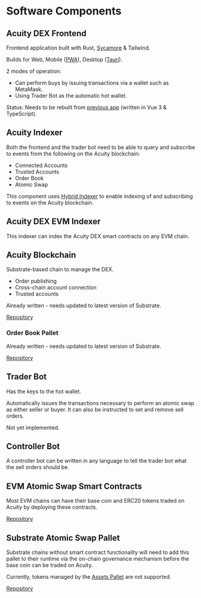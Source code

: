 # Software Components

## Acuity DEX Frontend

Frontend application built with Rust, [Sycamore](https://sycamore-rs.netlify.app/) & Tailwind.

Builds for Web, Mobile ([PWA](https://en.wikipedia.org/wiki/Progressive_web_app)), Desktop ([Tauri](https://tauri.app/)).

2 modes of operation:

* Can perform buys by issuing transactions via a wallet such as MetaMask.
* Using Trader Bot as the automatic hot wallet.

Status: Needs to be rebuilt from [previous app](https://github.com/acuity-social/acuity-dex-app) (written in Vue 3 & TypeScript).

## Acuity Indexer

Both the frontend and the trader bot need to be able to query and subscribe to events from the following on the Acuity blockchain:

* Connected Accounts
* Trusted Accounts
* Order Book
* Atomic Swap

This component uses [Hybrid Indexer](https://github.com/hybrid-explorer/hybrid-indexer) to enable indexing of and subscribing to events on the Acuity blockchain.

## Acuity DEX EVM Indexer

This indexer can index the Acuity DEX smart contracts on any EVM chain.

## Acuity Blockchain

Substrate-based chain to manage the DEX.

* Order publishing
* Cross-chain account connection
* Trusted accounts

Already written - needs updated to latest version of Substrate.

[Repository](https://github.com/acuity-social/acuity-substrate)

### Order Book Pallet

Already written - needs updated to latest version of Substrate.

[Repository](https://github.com/acuity-social/acuity-orderbook-pallet)

## Trader Bot

Has the keys to the hot wallet.

Automatically issues the transactions necessary to perform an atomic swap as either seller or buyer. It can also be instructed to set and remove sell orders.

Not yet implemented.

## Controller Bot

A controller bot can be written in any language to tell the trader bot what the sell orders should be.

## EVM Atomic Swap Smart Contracts

Most EVM chains can have their base coin and ERC20 tokens traded on Acuity by deploying these contracts.

[Repository](https://github.com/acuity-social/acuity-atomic-swap-solidity)

## Substrate Atomic Swap Pallet

Substrate chains without smart contract functionality will need to add this pallet to their runtime via the on-chain governance mechanism before the base coin can be traded on Acuity.

Currently, tokens managed by the [Assets Pallet](https://marketplace.substrate.io/pallets/pallet-assets/) are not supported.

[Repository](https://github.com/acuity-social/acuity-atomic-swap-pallet)

